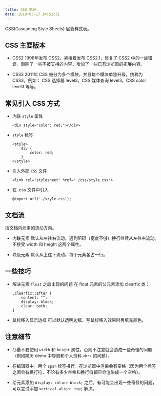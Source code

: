 ```yaml
---
title: CSS 笔记
date: 2018-03-17 14:51:31
---
```


CSS(Cascading Style Sheets) 层叠样式表。

## CSS 主要版本

- CSS2
    1998年发布 CSS2，紧接着发布 CSS2.1，修复了 CSS2 中的一些错误，删除了一些不被支持的内容，增加了一些已有浏览器的拓展内容。

- CSS3
    2011年 CSS 被分为多个模块，并且每个模块单独升级，统称为 CSS3。例如： CSS 选择器 level3，CSS 媒体查询 level3，CSS color level3 等等。


## 常见引入 CSS 方式

- 内联 `style` 属性
    ```
    <div style="color: red;"></div>
    ```

- `style` 标签
    ```
    <style>
        div {
            color: red;
        }
    </style>
    ```

- 引入外部 `CSS` 文件
    ```
    <link rel="stylesheet" href="./css/style.css">
    ```

- 在 .css 文件中引入
    ```
    @import url('./style.css');
    ```


## 文档流

指文档内元素的流动方向。

- 内联元素
    默认从左往右流动，遇到阻碍（宽度不够）换行继续从左往右流动。
    不接受 width 和 height 这两个属性。

- 块级元素
    默认从上往下流动，每个元素各占一行。


## 一些技巧

- 解决元素 `float` 之后出现的问题
    在 float 元素的父元素添加 clearfix 类：
    ```
    .clearfix::after {
        content: "";
        display: block;
        clear: both;
    }
    ```

- 鼠标移入显示边框
    可以默认透明边框，写鼠标移入效果时再填充颜色。


## 注意细节

- 尽量不要使用 `width` 和 `height` 属性，否则不注意就会造成一些奇怪的问题（例如简历 demo 中导航和个人资料 `<hr>` 的问题）。

- 在编辑器中，两个 `span` 标签换行，在浏览器中渲染会有空格（因为两个标签之间会有换行符，不论有多少空格和换行符都只会渲染成一个空格）。

- 给元素添加 `display: inline-block;` 之后，有可能会出现一些奇怪的问题，可以尝试添加 `vertical-align: top;` 解决。